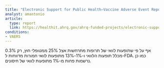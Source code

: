 ```yaml
---
title: "Electronic Support for Public Health–Vaccine Adverse Event Reporting System (ESP:VAERS)"
analyst: amantonio
article:
  type: report
  link: https://healthit.ahrq.gov/ahrq-funded-projects/electronic-support-public-health-vaccine-adverse-event-reporting-system
conditions:
- VAERS
---
```


אף על פי שתופעות לוואי של תרופות מתרחשות אצל 25% ממטופלי חוץ, רק 0.3% מכלל תופעות הלוואי ו-1%-13% מתופעות לוואי חמורות מדווחות ל-FDA.
כמו כן נרשמות פחות מ-1% מתופעות לוואי של חיסונים.
